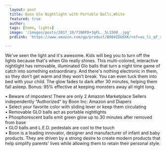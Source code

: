 ```yaml
---
  layout: post
  title: Boon Glo Nightlight with Portable Balls,White
  featured: true
  author: 
  tags: [home, lights]
  image: '/images/posts/2017_10/71N0FD+3gFL._SL1500_.jpg'
  prdlink: 'https://www.amazon.com/gp/product/B004IDG6XK/ref=as_li_qf_sp_asin_il_tl?ie=UTF8&tag=ehdwhqkr-20&camp=1789&creative=9325&linkCode=as2&creativeASIN=B004IDG6XK&linkId=dfaf1cbc197fe906771238f5b2ece7d4'

---
```


We've seen the light and it's awesome. Kids will beg you to turn off the lights because that's when Glo really shines. This multi-colored, interactive nightlight has removable, illuminated Glo balls that turn a night time game of catch into something extraordinary. And there's nothing electronic in them, so they don't get warm and they won't break. You can even tuck them into bed with your child. The glow fades to dark after 30 minutes, helping them fall asleep. Bonus: 95% effective at keeping monsters away all night long.
<br>


• Beware of imposters! There are only 2 Amazon Marketplace Sellers independently “Authorized” by Boon Inc: Amazon and Diapers<br>
• Select your favorite color with sliding lever or keep them circulating<br>
• Removable GLO balls act as portable nightlights<br>
• Phosphorescent balls emit green glow up to 30 minutes after removed from base<br>
• GLO balls and L.E.D. pedestals are cool to the touch<br>
• Boon is a leading innovator, designer and manufacturer of infant and baby products. They are driven by a strong desire to create modern products that help simplify parents' lives while allowing them to retain their personal style.<br>